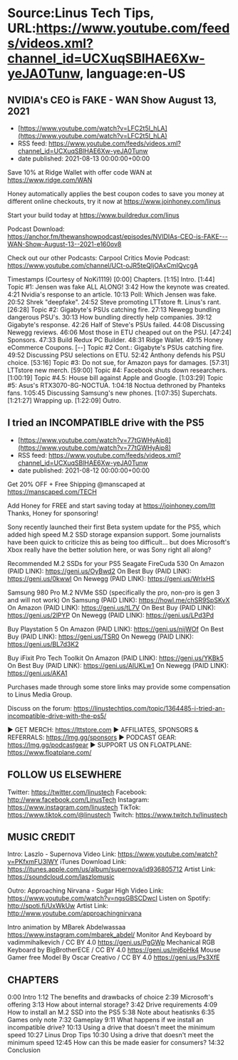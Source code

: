 # Source:Linus Tech Tips, URL:https://www.youtube.com/feeds/videos.xml?channel_id=UCXuqSBlHAE6Xw-yeJA0Tunw, language:en-US

## NVIDIA's CEO is FAKE - WAN Show August 13, 2021
 - [https://www.youtube.com/watch?v=LFC2t5I_hLA](https://www.youtube.com/watch?v=LFC2t5I_hLA)
 - RSS feed: https://www.youtube.com/feeds/videos.xml?channel_id=UCXuqSBlHAE6Xw-yeJA0Tunw
 - date published: 2021-08-13 00:00:00+00:00

Save 10% at Ridge Wallet with offer code WAN at https://www.ridge.com/WAN

Honey automatically applies the best coupon codes to save you money at 
different online checkouts, try it now at https://www.joinhoney.com/linus

Start your build today at https://www.buildredux.com/linus

Podcast Download: https://anchor.fm/thewanshowpodcast/episodes/NVIDIAs-CEO-is-FAKE---WAN-Show-August-13--2021-e160ov8

Check out our other Podcasts:
Carpool Critics Movie Podcast: https://www.youtube.com/channel/UCt-oJR5teQIjOAxCmIQvcgA

Timestamps (Courtesy of NoKi1119)
[0:00] Chapters.
[1:15] Intro.
[1:44] Topic #1: Jensen was fake ALL ALONG!
    3:42 How the keynote was created.
    4:21 Nvidia's response to an article.
    10:13 Poll: Which Jensen was fake.
    20:52 Shrek "deepfake".
    24:52 Steve promoting LTTstore ft. Linus's rant.
[26:28] Topic #2: Gigabyte's PSUs catching fire.
    27:13 Newegg bundling dangerous PSU's.
    30:13 How bundling directly help companies.
    39:12 Gigabyte's response.
    42:26 Half of Steve's PSUs failed.
    44:08 Discussing Newegg reviews.
    46:06 Most those in ETU cheaped out on the PSU.
[47:24] Sponsors.
    47:33 Build Redux PC Builder.
    48:31 Ridge Wallet.
    49:15 Honey eCommerce Coupons.
[--] Topic #2 Cont.: Gigabyte's PSUs catching fire.
    49:52 Discussing PSU selections on ETU.
    52:42 Anthony defends his PSU choice.
[53:16] Topic #3: Do not sue, for Amazon pays for damages.
[57:31] LTTstore new merch.
[59:00] Topic #4: Facebook shuts down researchers.
[1:00:19] Topic #4.5: House bill against Apple and Google.
[1:03:29] Topic #5: Asus's RTX3070-8G-NOCTUA.
    1:04:18 Noctua dethroned by Phanteks fans.
    1:05:45 Discussing Samsung's new phones.
[1:07:35] Superchats.
[1:21:27] Wrapping up.
[1:22:09] Outro.

## I tried an INCOMPATIBLE drive with the PS5
 - [https://www.youtube.com/watch?v=77tGWHyAip8](https://www.youtube.com/watch?v=77tGWHyAip8)
 - RSS feed: https://www.youtube.com/feeds/videos.xml?channel_id=UCXuqSBlHAE6Xw-yeJA0Tunw
 - date published: 2021-08-12 00:00:00+00:00

Get 20% OFF + Free Shipping @manscaped at https://manscaped.com/TECH

Add Honey for FREE and start saving today at https://joinhoney.com/ltt
Thanks, Honey for sponsoring!

Sony recently launched their first Beta system update for the PS5, which added high speed M.2 SSD storage expansion support. Some journalists have been quick to criticize this as being too difficult... but does Microsoft's Xbox really have the better solution here, or was Sony right all along?


Recommended M.2 SSDs for your PS5 
Seagate FireCuda 530
On Amazon (PAID LINK): https://geni.us/OyBwd2
On Best Buy (PAID LINK): https://geni.us/0kwwI
On Newegg (PAID LINK): https://geni.us/WrIxHS

Samsung 980 Pro M.2 NVMe SSD (specifically the pro, non-pro is gen 3 and will not work)
On Samsung (PAID LINK): https://howl.me/chSR9SpSKvX
On Amazon (PAID LINK): https://geni.us/tL7V
On Best Buy (PAID LINK): https://geni.us/2lPYP
On Newegg (PAID LINK): https://geni.us/LPd3Pd

Buy Playstation 5
On Amazon (PAID LINK): https://geni.us/nijWOf
On Best Buy (PAID LINK): https://geni.us/TSR0
On Newegg (PAID LINK): https://geni.us/BL7d3K2

Buy iFixit Pro Tech Toolkit
On Amazon (PAID LINK): https://geni.us/YKBk5
On Best Buy (PAID LINK): https://geni.us/AIUKLw1
On Newegg (PAID LINK): https://geni.us/AKA1

Purchases made through some store links may provide some compensation to Linus Media Group.

Discuss on the forum: https://linustechtips.com/topic/1364485-i-tried-an-incompatible-drive-with-the-ps5/

► GET MERCH: https://lttstore.com
► AFFILIATES, SPONSORS & REFERRALS: https://lmg.gg/sponsors
► PODCAST GEAR: https://lmg.gg/podcastgear
► SUPPORT US ON FLOATPLANE: https://www.floatplane.com/

FOLLOW US ELSEWHERE
---------------------------------------------------  
Twitter: https://twitter.com/linustech
Facebook: http://www.facebook.com/LinusTech
Instagram: https://www.instagram.com/linustech
TikTok: https://www.tiktok.com/@linustech
Twitch: https://www.twitch.tv/linustech

MUSIC CREDIT
---------------------------------------------------
Intro: Laszlo - Supernova
Video Link: https://www.youtube.com/watch?v=PKfxmFU3lWY
iTunes Download Link: https://itunes.apple.com/us/album/supernova/id936805712
Artist Link: https://soundcloud.com/laszlomusic

Outro: Approaching Nirvana - Sugar High
Video Link: https://www.youtube.com/watch?v=ngsGBSCDwcI
Listen on Spotify: http://spoti.fi/UxWkUw
Artist Link: http://www.youtube.com/approachingnirvana

Intro animation by MBarek Abdelwassaa https://www.instagram.com/mbarek_abdel/
Monitor And Keyboard by vadimmihalkevich / CC BY 4.0  https://geni.us/PgGWp
Mechanical RGB Keyboard by BigBrotherECE / CC BY 4.0 https://geni.us/mj6pHk4
Mouse Gamer free Model By Oscar Creativo / CC BY 4.0 https://geni.us/Ps3XfE

CHAPTERS
---------------------------------------------------  
0:00 Intro
1:12 The benefits and drawbacks of choice
2:39 Microsoft's offering
3:13 How about internal storage?
3:42 Drive requirements
4:09 How to install an M.2 SSD into the PS5
5:38 Note about heatisnks
6:35 Games only note
7:32 Gameplay
9:11 What happens if we install an incompatible drive?
10:13 Using a drive that doesn't meet the minimum speed
10:27 Linus Drop Tips
10:30 Using a drive that doesn't meet the minimum speed
12:45 How can this be made easier for consumers?
14:32 Conclusion

